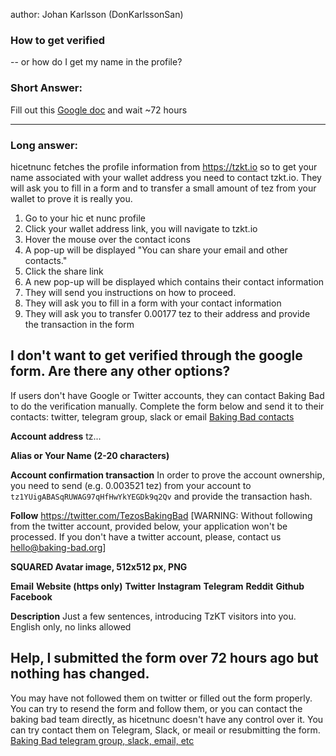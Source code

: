 author: Johan Karlsson (DonKarlssonSan)

### How to get verified
-- or how do I get my name in the profile?

### Short Answer: 
Fill out this [Google doc](https://docs.google.com/forms/d/e/1FAIpQLSdlHVqzIxPFL-gAXNxEefyBtI3g3_wiCgcf80bX4tYsXC7b5A/viewform)
 and wait ~72 hours 


***

### Long answer: 
hicetnunc fetches the profile information from https://tzkt.io so to get your name associated with your wallet address you need to contact tzkt.io. They will ask you to fill in a form and to transfer a small amount of tez from your wallet to prove it is really you.

1. Go to your hic et nunc profile
2. Click your wallet address link, you will navigate to tzkt.io
3. Hover the mouse over the contact icons
4. A pop-up will be displayed "You can share your email and other contacts."
5. Click the share link
6. A new pop-up will be displayed which contains their contact information
7. They will send you instructions on how to proceed.
8. They will ask you to fill in a form with your contact information
9. They will ask you to transfer 0.00177 tez to their address and provide the transaction in the form

## I don't want to get verified through the google form. Are there any other options?
If users don't have Google or Twitter accounts, they can contact Baking Bad to do the verification manually.
Complete the form below and send it to their contacts: twitter, telegram group, slack or email [Baking Bad contacts](https://baking-bad.org/docs/#contacts)

**Account address**
tz...

**Alias or Your Name (2-20 characters)**

**Account confirmation transaction**
In order to prove the account ownership, you need to send (e.g. 0.003521 tez) from your account to ```tz1YUigABASqRUWAG97qHfHwYkYEGDk9q2Qv``` and provide the transaction hash. 

**Follow**  https://twitter.com/TezosBakingBad
[WARNING: Without following from the twitter account, provided below, your application won't be processed. If you don't have a twitter account, please, contact us hello@baking-bad.org]

**SQUARED Avatar image, 512x512 px, PNG**

**Email**
**Website (https only)**
**Twitter**
**Instagram**
**Telegram**
**Reddit**
**Github**
**Facebook**

**Description**
Just a few sentences, introducing TzKT visitors into you. English only, no links allowed

## Help, I submitted the form over 72 hours ago but nothing has changed.

You may have not followed them on twitter or filled out the form properly. You can try to resend the form and follow them, or you can contact the baking bad team directly, as hicetnunc doesn't have any control over it. You can try contact them on Telegram, Slack, or meail or resubmitting the form. [Baking Bad telegram group, slack, email, etc](https://baking-bad.org/docs/#contacts)